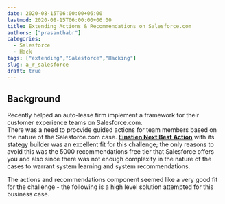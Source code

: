 ```yaml
---
date: 2020-08-15T06:00:00+06:00
lastmod: 2020-08-15T06:00:00+06:00
title: Extending Actions & Recommendations on Salesforce.com
authors: ["prasanthabr"]
categories: 
  - Salesforce
  - Hack
tags: ["extending","Salesforce","Hacking"]
slug: a_r_salesforce
draft: true
---
```


## Background  

Recently helped an auto-lease firm implement a framework for their customer experience teams on Salesforce.com.  
There was a need to procvide guided actions for team members based on the nature of the Salesforce.com case. [**Einstien Next Best Action**](https://google.com) with its stategy builder was an excellent fit for this challenge; the only reasons to avoid this was the 5000 recommendations free tier that Salesforce offers you and also since there was not enough complexity in the nature of the cases to warrant system learning and system recommendations.

The actions and recommendations component seemed like a very good fit for the challenge - the following is a high level solution attempted for this business case.